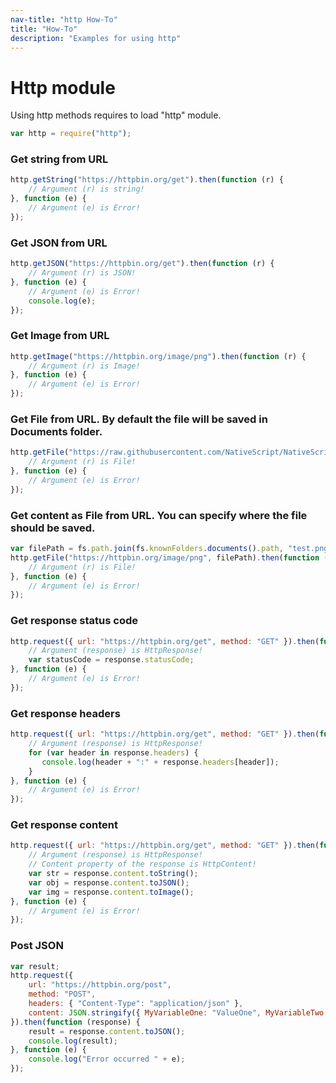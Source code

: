 ```yaml
---
nav-title: "http How-To"
title: "How-To"
description: "Examples for using http"
---
```

# Http module
Using http methods requires to load "http" module.
``` JavaScript
var http = require("http");
```
### Get string from URL
``` JavaScript
http.getString("https://httpbin.org/get").then(function (r) {
    // Argument (r) is string!
}, function (e) {
    // Argument (e) is Error!
});
```
### Get JSON from URL
``` JavaScript
http.getJSON("https://httpbin.org/get").then(function (r) {
    // Argument (r) is JSON!
}, function (e) {
    // Argument (e) is Error!
    console.log(e);
});
```
### Get Image from URL
``` JavaScript
http.getImage("https://httpbin.org/image/png").then(function (r) {
    // Argument (r) is Image!
}, function (e) {
    // Argument (e) is Error!
});
```
### Get File from URL. By default the file will be saved in Documents folder.
``` JavaScript
http.getFile("https://raw.githubusercontent.com/NativeScript/NativeScript/master/apps/tests/logo.png").then(function (r) {
    // Argument (r) is File!
}, function (e) {
    // Argument (e) is Error!
});
```
### Get content as File from URL. You can specify where the file should be saved.
``` JavaScript
var filePath = fs.path.join(fs.knownFolders.documents().path, "test.png");
http.getFile("https://httpbin.org/image/png", filePath).then(function (r) {
    // Argument (r) is File!
}, function (e) {
    // Argument (e) is Error!
});
```
### Get response status code
``` JavaScript
http.request({ url: "https://httpbin.org/get", method: "GET" }).then(function (response) {
    // Argument (response) is HttpResponse!
    var statusCode = response.statusCode;
}, function (e) {
    // Argument (e) is Error!
});
```
### Get response headers
``` JavaScript
http.request({ url: "https://httpbin.org/get", method: "GET" }).then(function (response) {
    // Argument (response) is HttpResponse!
    for (var header in response.headers) {
       console.log(header + ":" + response.headers[header]);
    }
}, function (e) {
    // Argument (e) is Error!
});
```
### Get response content
``` JavaScript
http.request({ url: "https://httpbin.org/get", method: "GET" }).then(function (response) {
    // Argument (response) is HttpResponse!
    // Content property of the response is HttpContent!
    var str = response.content.toString();
    var obj = response.content.toJSON();
    var img = response.content.toImage();
}, function (e) {
    // Argument (e) is Error!
});
```
### Post JSON
``` JavaScript
var result;
http.request({
    url: "https://httpbin.org/post",
    method: "POST",
    headers: { "Content-Type": "application/json" },
    content: JSON.stringify({ MyVariableOne: "ValueOne", MyVariableTwo: "ValueTwo" })
}).then(function (response) {
    result = response.content.toJSON();
    console.log(result);
}, function (e) {
    console.log("Error occurred " + e);
});
```
